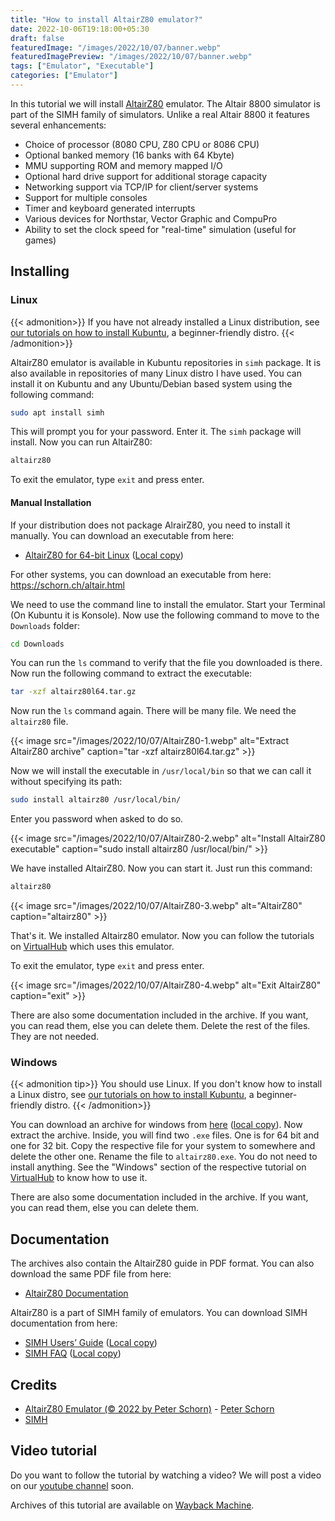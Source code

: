 ```yaml
---
title: "How to install AltairZ80 emulator?"
date: 2022-10-06T19:18:00+05:30
draft: false
featuredImage: "/images/2022/10/07/banner.webp"
featuredImagePreview: "/images/2022/10/07/banner.webp"
tags: ["Emulator", "Executable"]
categories: ["Emulator"]
---
```


In this tutorial we will install [AltairZ80](https://schorn.ch/altair.html) emulator. The Altair 8800 simulator is part of the SIMH family of simulators. Unlike a real Altair 8800 it features several enhancements:

- Choice of processor (8080 CPU, Z80 CPU or 8086 CPU)
- Optional banked memory (16 banks with 64 Kbyte)
- MMU supporting ROM and memory mapped I/O
- Optional hard drive support for additional storage capacity
- Networking support via TCP/IP for client/server systems
- Support for multiple consoles
- Timer and keyboard generated interrupts
- Various devices for Northstar, Vector Graphic and CompuPro
- Ability to set the clock speed for "real-time" simulation (useful for games)

## Installing

### Linux

{{< admonition>}}
If you have not already installed a Linux distribution, see [our tutorials on how to install Kubuntu](https://setup.virtualhub.eu.org/categories/os/), a beginner-friendly distro.
{{< /admonition>}}

AltairZ80 emulator is available in Kubuntu repositories in `simh` package. It is also available in repositories of many Linux distro I have used. You can install it on Kubuntu and any Ubuntu/Debian based system using the following command:

```bash
sudo apt install simh
```

This will prompt you for your password. Enter it. The `simh` package will install. Now you can run AltairZ80:

```bash
altairz80
```

To exit the emulator, type `exit` and press enter.

#### Manual Installation

If your distribution does not package AlrairZ80, you need to install it manually. You can download an executable from here:

- [AltairZ80 for 64-bit Linux](https://schorn.ch/cpm/zip/beta/altairz80l64.tar.gz) ([Local copy](https://link.storjshare.io/ju77emwkvag7tp7lmndyyk43jlpa/virtualhub-setup%2FAltairZ80%2Faltairz80l64.tar.gz?download=true))

For other systems, you can download an executable from here: <https://schorn.ch/altair.html>

We need to use the command line to install the emulator. Start your Terminal (On Kubuntu it is Konsole). Now use the following command to move to the `Downloads` folder:

```bash
cd Downloads
```

You can run the `ls` command to verify that the file you downloaded is there. Now run the following command to extract the executable:

```bash
tar -xzf altairz80l64.tar.gz
```

Now run the `ls` command again. There will be many file. We need the `altairz80` file.

{{< image src="/images/2022/10/07/AltairZ80-1.webp" alt="Extract AltairZ80 archive" caption="tar -xzf altairz80l64.tar.gz" >}}

Now we will install the executable in `/usr/local/bin` so that we can call it without specifying its path:

```bash
sudo install altairz80 /usr/local/bin/
```

Enter you password when asked to do so.

{{< image src="/images/2022/10/07/AltairZ80-2.webp" alt="Install AltairZ80 executable" caption="sudo install altairz80 /usr/local/bin/" >}}

We have installed AltairZ80. Now you can start it. Just run this command:

```bash
altairz80
```

{{< image src="/images/2022/10/07/AltairZ80-3.webp" alt="AltairZ80" caption="altairz80" >}}

That's it. We installed Altairz80 emulator. Now you can follow the tutorials on [VirtualHub](https://virtualhub.eu.org) which uses this emulator.

To exit the emulator, type `exit` and press enter.

{{< image src="/images/2022/10/07/AltairZ80-4.webp" alt="Exit AltairZ80" caption="exit" >}}

There are also some documentation included in the archive. If you want, you can read them, else you can delete them. Delete the rest of the files. They are not needed.

### Windows

{{< admonition tip>}}
You should use Linux. If you don't know how to install a Linux distro, see [our tutorials on how to install Kubuntu](https://setup.virtualhub.eu.org/categories/os/), a beginner-friendly distro.
{{< /admonition>}}

You can download an archive for windows from [here](https://schorn.ch/cpm/zip/beta/altairz80.zip) ([local copy](https://link.storjshare.io/jvepufvf4yfei4cay4b7wub7hpha/virtualhub-setup%2FAltairZ80%2Faltairz80.zip?download=true)). Now extract the archive. Inside, you will find two `.exe` files. One is for 64 bit and one for 32 bit. Copy the respective file for your system to somewhere and delete the other one. Rename the file to `altairz80.exe`. You do not need to install anything. See the "Windows" section of the respective tutorial on [VirtualHub](https://virtualhub.eu.org) to know how to use it.

There are also some documentation included in the archive. If you want, you can read them, else you can delete them.

## Documentation

The archives also contain the AltairZ80 guide in PDF format. You can also download the same PDF file from here:

- [AltairZ80 Documentation](https://link.storjshare.io/jv2jesw2rhgalxby3owlr3dudptq/virtualhub-setup%2FAltairZ80%2Faltairz80_doc.pdf?download=true)

AltairZ80 is a part of SIMH family of emulators. You can download SIMH documentation from here:

- [SIMH Users’ Guide](http://simh.trailing-edge.com/pdf/simh_doc.pdf) ([Local copy](https://link.storjshare.io/jw2i4gwq4igsmv3mch6ilssgit7a/virtualhub-setup%2FAltairZ80%2Fsimh_doc.pdf?download=true))
- [SIMH FAQ](http://simh.trailing-edge.com/pdf/simh_faq.pdf) ([Local copy](https://link.storjshare.io/jxviezwk4qnsnycu3azyrhgkn7jq/virtualhub-setup%2FAltairZ80%2Fsimh_faq.pdf?download=true))

## Credits

- [AltairZ80 Emulator (© 2022 by Peter Schorn)](https://schorn.ch/altair.html) - [Peter Schorn](mailto:peter.schorn@acm.org)
- [SIMH](http://simh.trailing-edge.com/)

## Video tutorial

Do you want to follow the tutorial by watching a video? We will post a video on our [youtube channel](https://www.youtube.com/@virtualhubsetup) soon.

Archives of this tutorial are available on [Wayback Machine](https://web.archive.org/web/*/https://setup.virtualhub.eu.org/altairz80/).

